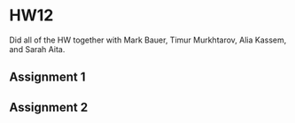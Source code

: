 # HW12

Did all of the HW together with Mark Bauer, Timur Murkhtarov, Alia Kassem, and Sarah Aita.

## Assignment 1


## Assignment 2
